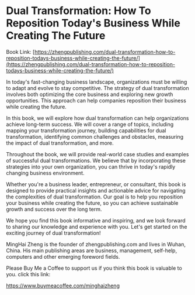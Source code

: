# Dual Transformation: How To Reposition Today's Business While Creating The Future

Book Link: [https://zhengpublishing.com/dual-transformation-how-to-reposition-todays-business-while-creating-the-future/](https://zhengpublishing.com/dual-transformation-how-to-reposition-todays-business-while-creating-the-future/)

In today's fast-changing business landscape, organizations must be willing to adapt and evolve to stay competitive. The strategy of dual transformation involves both optimizing the core business and exploring new growth opportunities. This approach can help companies reposition their business while creating the future.

In this book, we will explore how dual transformation can help organizations achieve long-term success. We will cover a range of topics, including mapping your transformation journey, building capabilities for dual transformation, identifying common challenges and obstacles, measuring the impact of dual transformation, and more.

Throughout the book, we will provide real-world case studies and examples of successful dual transformations. We believe that by incorporating these strategies into your own organization, you can thrive in today's rapidly changing business environment.

Whether you're a business leader, entrepreneur, or consultant, this book is designed to provide practical insights and actionable advice for navigating the complexities of dual transformation. Our goal is to help you reposition your business while creating the future, so you can achieve sustainable growth and success over the long term.

We hope you find this book informative and inspiring, and we look forward to sharing our knowledge and experience with you. Let's get started on the exciting journey of dual transformation!

MingHai Zheng is the founder of zhengpublishing.com and lives in Wuhan, China. His main publishing areas are business, management, self-help, computers and other emerging foreword fields.

Please Buy Me a Coffee to support us if you think this book is valuable to you. click this link:

https://www.buymeacoffee.com/minghaizheng
